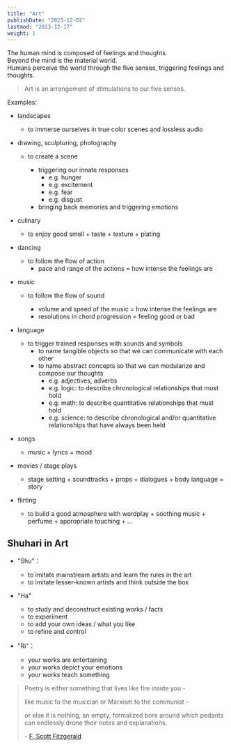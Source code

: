 ```yaml
---
title: "Art"
publishDate: "2023-12-02"
lastmod: "2023-12-17"
weight: 1
---
```


The human mind is composed of feelings and thoughts.<br/>
Beyond the mind is the material world.<br/>
Humans perceive the world through the five senses, triggering feelings and thoughts.<br/>

> Art is an arrangement of stimulations to our five senses.

Examples:

- landscapes

  - to immerse ourselves in true color scenes and lossless audio

- drawing, sculpturing, photography

  - to create a scene

    - triggering our innate responses
      - e.g. hunger
      - e.g. excitement
      - e.g. fear
      - e.g. disgust
    - bringing back memories and triggering emotions

- culinary

  - to enjoy good smell + taste + texture + plating

- dancing

  - to follow the flow of action
    - pace and range of the actions = how intense the feelings are

- music

  - to follow the flow of sound

    - volume and speed of the music = how intense the feelings are
    - resolutions in chord progression = feeling good or bad

- language

  - to trigger trained responses with sounds and symbols
    - to name tangible objects so that we can communicate with each other
    - to name abstract concepts so that we can modularize and compose our thoughts
      - e.g. adjectives, adverbs
      - e.g. logic: to describe chronological relationships that must hold
      - e.g. math: to describe quantitative relationships that must hold
      - e.g. science: to describe chronological and/or quantitative relationships that have always been held

- songs

  - music + lyrics = mood

- movies / stage plays

  - stage setting + soundtracks + props + dialogues + body language = story

- flirting

  - to build a good atmosphere with wordplay + soothing music + perfume +
    appropriate touching + ...

## Shuhari in Art

- "Shu"：

  - to imitate mainstream artists and learn the rules in the art
  - to imitate lesser-known artists and think outside the box

- "Ha"

  - to study and deconstruct existing works / facts
  - to experiment
  - to add your own ideas / what you like
  - to refine and control

- "Ri"：

  - your works are entertaining
  - your works depict your emotions
  - your works teach something

> Poetry is either something that lives like fire inside you -
>
> like music to the musician or Marxism to the communist -
>
> or else it is nothing, an empty, formalized bore around which pedants can
> endlessly drone their notes and explanations.
>
> \- [F. Scott Fitzgerald](https://www.goodreads.com/quotes/9250256-poetry-is-either-something-that-lives-like-fire-inside-you)

